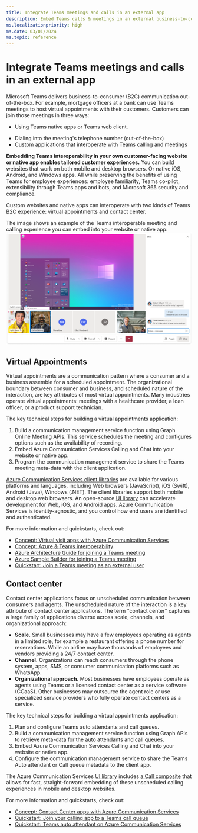 ```yaml
---
title: Integrate Teams meetings and calls in an external app
description: Embed Teams calls & meetings in an external business-to-consumer (B2C) app
ms.localizationpriority: high
ms.date: 03/01/2024
ms.topic: reference
---
```


# Integrate Teams meetings and calls in an external app

Microsoft Teams delivers business-to-consumer (B2C) communication out-of-the-box. For example, mortgage officers at a bank can use Teams meetings to host virtual appointments with their customers. Customers can join those meetings in three ways:

* Using Teams native apps or Teams web client.
- Dialing into the meeting's telephone number (out-of-the-box)
- Custom applications that interoperate with Teams calling and meetings

**Embedding Teams interoperability in your own customer-facing website or native app enables tailored customer experiences.** You can build websites that work on both mobile and desktop browsers. Or native iOS, Android, and Windows apps. All while preserving the benefits of using Teams for employee experiences: employee familiarity, Teams co-pilot, extensibility through Teams apps and bots, and Microsoft 365 security and compliance.

Custom websites and native apps can interoperate with two kinds of Teams B2C experience: virtual appointments and contact center.

The image shows an example of the Teams interoperable meeting and calling experience you can embed into your website or native app:
![Alt text](../assets/images/call-with-chat-composite-hero.png "Screenshot of the meeting and calling experiences you can embed in your own app or website")

## Virtual Appointments

Virtual appointments are a communication pattern where a consumer and a business assemble for a scheduled appointment. The organizational boundary between consumer and business, and scheduled nature of the interaction, are key attributes of most virtual appointments. Many industries operate virtual appointments: meetings with a healthcare provider, a loan officer, or a product support technician.

The key technical steps for building a virtual appointments application:

1. Build a communication management service function using Graph Online Meeting APIs. This service schedules the meeting and configures options such as the availability of recording.
2. Embed Azure Communication Services Calling and Chat into your website or native app.
3. Program the communication management service to share the Teams meeting meta-data with the client application.

[Azure Communication Services client libraries](/azure/communication-services/concepts/sdk-options) are available for various platforms and languages, including Web browsers (JavaScript), iOS (Swift), Android (Java), Windows (.NET). The client libraries support both mobile and desktop web browsers. An open-source [UI library](/azure/communication-services/concepts/ui-library/ui-library-overview) can accelerate development for Web, iOS, and Android apps. Azure Communication Services is identity-agnostic, and you control how end users are identified and authenticated.

For more information and quickstarts, check out:

- [Concept: Virtual visit apps with Azure Communication Services](/azure/communication-services/tutorials/virtual-visits)
- [Concept: Azure & Teams interoperability](/azure/communication-services/concepts/interop/guest/overview)
- [Azure Architecture Guide for joining a Teams meeting](/azure/architecture/guide/mobile/azure-communication-services-architecture#microsoft-365-and-teams)
- [Azure Sample Builder for joining a Teams meeting](https://aka.ms/acs-sample-builder)
- [Quickstart: Join a Teams meeting as an external user](/azure/communication-services/quickstarts/voice-video-calling/get-started-teams-interop?pivots=platform-android)

## Contact center

Contact center applications focus on unscheduled communication between consumers and agents. The unscheduled nature of the interaction is a key attribute of contact center applications. The term "contact center" captures a large family of applications diverse across scale, channels, and organizational approach:

- **Scale.** Small businesses may have a few employees operating as agents in a limited role, for example a restaurant offering a phone number for reservations. While an airline may have thousands of employees and vendors providing a 24/7 contact center.
- **Channel.** Organizations can reach consumers through the phone system, apps, SMS, or consumer communication platforms such as WhatsApp.
- **Organizational approach.** Most businesses have employees operate as agents using Teams or a licensed contact center as a service software (CCaaS). Other businesses may outsource the agent role or use specialized service providers who fully operate contact centers as a service.

The key technical steps for building a virtual appointments application:

1. Plan and configure Teams auto attendants and call queues.
2. Build a communication management service function using Graph APIs to retrieve meta-data for the auto attendants and call queues.
3. Embed Azure Communication Services Calling and Chat into your website or native app.
1. Configure the communication management service to share the Teams Auto attendant or Call queue metadata to the client app.

The Azure Communication Services [UI library](/azure/communication-services/concepts/ui-library/ui-library-overview) includes [a Call composite](https://azure.github.io/communication-ui-library/?path=/docs/composites-call-basicexample--basic-example) that allows for fast, straight-forward embedding of these unscheduled calling experiences in mobile and desktop websites.

For more information and quickstarts, check out:

- [Concept: Contact Center apps with Azure Communication Services](/azure/communication-services/tutorials/contact-center)
- [Quickstart: Join your calling app to a Teams call queue](/azure/communication-services/quickstarts/voice-video-calling/get-started-teams-call-queue)
- [Quickstart: Teams auto attendant on Azure Communication Services](/azure/communication-services/quickstarts/voice-video-calling/get-started-teams-auto-attendant)
